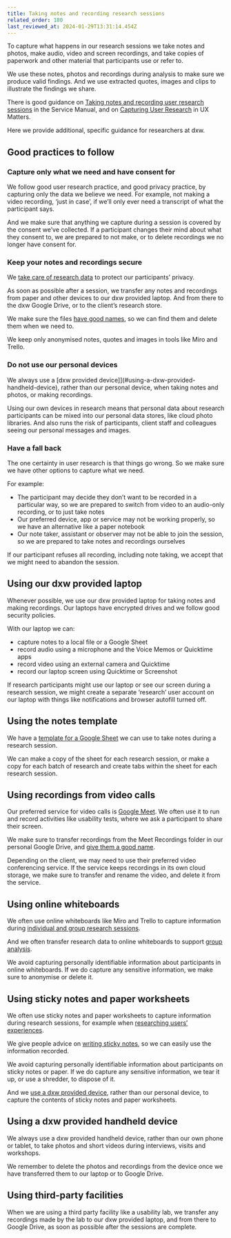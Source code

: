 ```yaml
---
title: Taking notes and recording research sessions
related_order: 180
last_reviewed_at: 2024-01-29T13:31:14.454Z
---
```

To capture what happens in our research sessions we take notes and photos, make audio, video and screen recordings, and take copies of paperwork and other material that participants use or refer to.

We use these notes, photos and recordings during analysis to make sure we produce valid findings. And we use extracted quotes, images and clips to illustrate the findings we share.

There is good guidance on
[Taking notes and recording user research sessions](https://www.gov.uk/service-manual/user-research/taking-notes-and-recording-user-research-sessions)
in the Service Manual, and on
[Capturing User Research](https://www.uxmatters.com/mt/archives/2012/04/capturing-user-research.php)
in UX Matters.

Here we provide additional, specific guidance for researchers at dxw.

## Good practices to follow

### Capture only what we need and have consent for

We follow good user research practice, and good privacy practice, by capturing only the data we believe we need. For example, not making a video recording, ‘just in case’, if we’ll only ever need a transcript of what the participant says.

And we make sure that anything we capture during a session is covered by the consent we’ve collected. If a participant changes their mind about what they consent to, we are prepared to not make, or to delete recordings we no longer have consent for.

### Keep your notes and recordings secure

We [take care of research data](/user-research/taking-care-of-research-data/) to protect our participants’ privacy.

As soon as possible after a session, we transfer any notes and recordings from paper and other devices to our dxw provided laptop. And from there to the dxw Google Drive, or to the client’s research store.

We make sure the files
[have good names](/user-research/taking-care-of-research-data/#identifying-research-data-clearly),
so we can find them and delete them when we need to.

We keep only anonymised notes, quotes and images in tools like Miro and Trello.

### Do not use our personal devices

We always use a
[dxw provided device]](#using-a-dxw-provided-handheld-device),
rather than our personal device, when taking notes and photos, or making recordings.

Using our own devices in research means that personal data about research participants can be mixed into our personal data stores, like cloud photo libraries. And also runs the risk of participants, client staff and colleagues seeing our personal messages and images.

### Have a fall back

The one certainty in user research is that things go wrong. So we make sure we have other options to capture what we need.

For example:

* The participant may decide they don’t want to be recorded in a particular way, so we are prepared to switch from video to an audio-only recording, or to just take notes
* Our preferred device, app or service may not be working properly, so we have an alternative like a paper notebook
* Our note taker, assistant or observer may not be able to join the session, so we are prepared to take notes and recordings ourselves

If our participant refuses all recording, including note taking, we accept that we might need to abandon the session.

## Using our dxw provided laptop

Whenever possible, we use our dxw provided laptop for taking notes and making recordings. Our laptops have encrypted drives and we follow good security policies.

With our laptop we can:

* capture notes to a local file or a Google Sheet
* record audio using a microphone and the Voice Memos or Quicktime apps
* record video using an external camera and Quicktime
* record our laptop screen using Quicktime or Screenshot

If research participants might use our laptop or see our screen during a research session, we might create a separate ‘research’ user account
on our laptop with things like notifications and browser autofill turned off.

## Using the notes template

We have a
[template for a Google Sheet](https://drive.google.com/open?id=1r6xtVgHBFTDxbFGSqk3wXFDy_5JDwkBpGBHibnLKuwM)
we can use to take notes during a research session.

We can make a copy of the sheet for each research session, or make a copy for each batch of research and create tabs within the sheet for each research session.

## Using recordings from video calls

Our preferred service for video calls is
[Google Meet](https://meet.google.com/).
We often use it to run and record activities like usability tests, where we ask a participant to share their screen.

We make sure to transfer recordings from the Meet Recordings folder in our personal Google Drive, and
[give them a good name](/user-research/taking-care-of-research-data/#identifying-research-data-clearly).

Depending on the client, we may need to use their preferred video conferencing service. If the service keeps recordings in its own cloud storage, we make sure to transfer and rename the video, and delete it from the service.

## Using online whiteboards

We often use online whiteboards like Miro and Trello to capture information during
[individual and group research sessions](/user-research/choosing-and-using-research-methods/#workshops-and-group-activities).

And we often transfer research data to online whiteboards to support [group analysis](/user-research/choosing-and-using-analysis-and-synthesis-methods/).

We avoid capturing personally identifiable information about participants in online whiteboards. If we do capture any sensitive information, we make sure to anonymise or delete it.

## Using sticky notes and paper worksheets

We often use sticky notes and paper worksheets to capture information during research sessions, for example when
[researching users’ experiences](/user-research/choosing-and-using-research-methods/#experience-and-journey-mapping).

We give people advice on
[writing sticky notes](https://www.gov.uk/service-manual/user-research/taking-notes-and-recording-user-research-sessions#using-sticky-notes),
so we can easily use the information recorded.

We avoid capturing personally identifiable information about participants on sticky notes or paper. If we do capture any sensitive information, we tear it up, or use a shredder, to dispose of it.

And we
[use a dxw provided device](#using-a-dxw-provided-handheld-device),
rather than our personal device, to capture the contents of sticky notes and paper worksheets.

## Using a dxw provided handheld device

We always use a dxw provided handheld device, rather than our own phone or tablet, to take photos and short videos during interviews, visits and workshops.

We remember to delete the photos and recordings from the device once we have transferred them to our laptop or to Google Drive.

## Using third-party facilities

When we are using a third party facility like a usability lab, we transfer any recordings made by the lab to our dxw provided laptop, and from there to Google Drive, as soon as possible after the sessions are complete.
